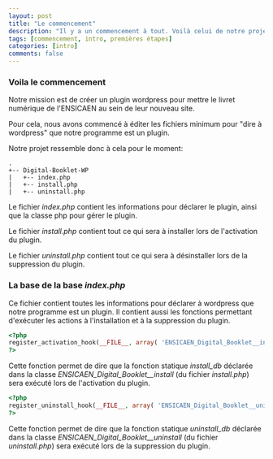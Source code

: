 ```yaml
---
layout: post
title: "Le commencement"
description: "Il y a un commencement à tout. Voilà celui de notre projet"
tags: [commencement, intro, premières étapes]
categories: [intro]
comments: false
---
```


### Voila le commencement

Notre mission est de créer un plugin wordpress pour mettre le livret numérique de l'ENSICAEN au sein de leur nouveau site.

Pour cela, nous avons commencé à éditer les fichiers minimum pour "dire à wordpress" que notre programme est un plugin.

Notre projet ressemble donc à cela pour le moment:
```
.
+-- Digital-Booklet-WP
|   +-- index.php
|   +-- install.php
|   +-- uninstall.php
```

Le fichier *index.php* contient les informations pour déclarer le plugin, ainsi que la classe php pour gérer le plugin.

Le fichier *install.php* contient tout ce qui sera à installer lors de l'activation du plugin.

Le fichier *uninstall.php* contient tout ce qui sera à désinstaller lors de la suppression du plugin.

### La base de la base *index.php*

Ce fichier contient toutes les informations pour déclarer à wordpress que notre programme est un plugin. Il contient aussi les fonctions permettant d'exécuter les actions à l'installation et à la suppression du plugin.

```php
<?php
register_activation_hook(__FILE__, array( 'ENSICAEN_Digital_Booklet__install', 'install_db' ));
?>
```

Cette fonction permet de dire que la fonction statique *install_db* déclarée dans la classe *ENSICAEN_Digital_Booklet__install* (du fichier *install.php*) sera exécuté lors de l'activation du plugin.


```php
<?php
register_uninstall_hook(__FILE__, array( 'ENSICAEN_Digital_Booklet__uninstall', 'uninstall_db' ));
?>
```

Cette fonction permet de dire que la fonction statique *uninstall_db* déclarée dans la classe *ENSICAEN_Digital_Booklet__uninstall* (du fichier *uninstall.php*) sera exécuté lors de la suppression du plugin.